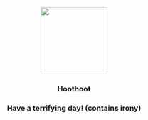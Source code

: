 <p align="center">
    <img src="https://raw.githubusercontent.com/PokeAPI/sprites/master/sprites/pokemon/163.png" width="150" height="150">
</p>
<h3 align="center"> <b>Hoothoot</b></h3>
<h3 align="center">Have a terrifying day! (contains irony)</h3>
